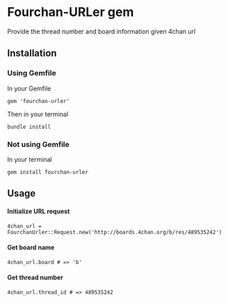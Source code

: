 # Fourchan-URLer gem

Provide the thread number and board information given 4chan url

## Installation

### Using Gemfile

In your Gemfile

`gem 'fourchan-urler'`

Then in your terminal

`bundle install`

### Not using Gemfile

In your terminal

`gem install fourchan-urler`

## Usage

#### Initialize URL request

`4chan_url = FourchanUrler::Request.new('http://boards.4chan.org/b/res/489535242')`

#### Get board name

`4chan_url.board # => 'b'`

#### Get thread number

`4chan_url.thread_id # => 489535242`
